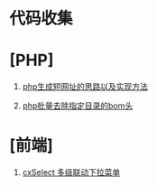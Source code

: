 代码收集
=====
# [PHP]
1. [php生成短网址的思路以及实现方法](https://github.com/cw1490/codes/blob/master/php/php%E7%94%9F%E6%88%90%E7%9F%AD%E7%BD%91%E5%9D%80%E7%9A%84%E6%80%9D%E8%B7%AF%E4%BB%A5%E5%8F%8A%E5%AE%9E%E7%8E%B0%E6%96%B9%E6%B3%95.md)

2. [php批量去除指定目录的bom头](https://github.com/cw1490/codes/blob/master/php/php%E6%89%B9%E9%87%8F%E5%8E%BB%E9%99%A4%E6%8C%87%E5%AE%9A%E7%9B%AE%E5%BD%95%E7%9A%84bom%E5%A4%B4.md)

# [前端]
1. [cxSelect 多级联动下拉菜单](https://github.com/cw1490/codes/tree/master/%E5%89%8D%E7%AB%AF/cxSelect)